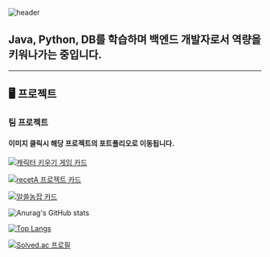 ![header](https://capsule-render.vercel.app/api?type=soft&color=gradient&customColorList=20&height=200&section=header&text=Java와%20SQL을%20다루는%20개발자&fontSize=50)

## Java, Python, DB를 학습하며 백엔드 개발자로서 역량을 키워나가는 중입니다.


<!-- ## 📋 보유 기술
---

### 주 기술
#### Version Control
![GitHub](https://img.shields.io/badge/github-%23121011.svg?style=for-the-badge&logo=github&logoColor=white)

#### Databases
![MySQL](https://img.shields.io/badge/mysql-%231572B0.svg?style=for-the-badge&logo=mysql&logoColor=white)
![Oracle](https://img.shields.io/badge/oracle-%23E34F26.svg?style=for-the-badge&logo=oracle&logoColor=white)

#### Frameworks
![Spring](https://img.shields.io/badge/spring-%236DB33F.svg?style=for-the-badge&logo=spring&logoColor=white)
![Anaconda](https://img.shields.io/badge/Anaconda-%2344A833.svg?style=for-the-badge&logo=anaconda&logoColor=white)
![Bootstrap](https://img.shields.io/badge/bootstrap-%23563D7C.svg?style=for-the-badge&logo=bootstrap&logoColor=white)

#### IDEs/Editors
![Eclipse](https://img.shields.io/badge/Eclipse-FE7A16.svg?style=for-the-badge&logo=Eclipse&logoColor=white)
![Visual Studio Code](https://img.shields.io/badge/Visual%20Studio%20Code-0078d7.svg?style=for-the-badge&logo=visual-studio-code&logoColor=white)
![Jupyter Notebook](https://img.shields.io/badge/jupyter-%23FA0F00.svg?style=for-the-badge&logo=jupyter&logoColor=white)

#### Languages
![Java](https://img.shields.io/badge/java-%23ED8B00.svg?style=for-the-badge&logo=Java&logoColor=white)
![Python](https://img.shields.io/badge/python-3670A0?style=for-the-badge&logo=python&logoColor=ffdd54)
![JavaScript](https://img.shields.io/badge/javascript-%23323330.svg?style=for-the-badge&logo=javascript&logoColor=%23F7DF1E)
![HTML5](https://img.shields.io/badge/html5-%23E34F26.svg?style=for-the-badge&logo=html5&logoColor=white)
![CSS3](https://img.shields.io/badge/css3-%231572B6.svg?style=for-the-badge&logo=css3&logoColor=white)


### 학습한 기술
![C++](https://img.shields.io/badge/c++-%2300599C.svg?style=for-the-badge&logo=c%2B%2B&logoColor=white)
![Visual Studio](https://img.shields.io/badge/Visual%20Studio-5C2D91.svg?style=for-the-badge&logo=visual-studio&logoColor=white)   
머신러닝, 딥러닝, 크롤링 -->


<!-- 
#### 💾 Databases
![MySQL](https://img.shields.io/badge/mysql-%2300f.svg?style=for-the-badge&logo=mysql&logoColor=white)

#### 📚 Frameworks, Platforms and Libraries
![Bootstrap](https://img.shields.io/badge/bootstrap-%23563D7C.svg?style=for-the-badge&logo=bootstrap&logoColor=white)
![Spring](https://img.shields.io/badge/spring-%236DB33F.svg?style=for-the-badge&logo=spring&logoColor=white)
![Anaconda](https://img.shields.io/badge/Anaconda-%2344A833.svg?style=for-the-badge&logo=anaconda&logoColor=white)

#### 💻 IDEs/Editors
![Eclipse](https://img.shields.io/badge/Eclipse-FE7A16.svg?style=for-the-badge&logo=Eclipse&logoColor=white)
![Visual Studio Code](https://img.shields.io/badge/Visual%20Studio%20Code-0078d7.svg?style=for-the-badge&logo=visual-studio-code&logoColor=white)
![Visual Studio](https://img.shields.io/badge/Visual%20Studio-5C2D91.svg?style=for-the-badge&logo=visual-studio&logoColor=white)
![Jupyter Notebook](https://img.shields.io/badge/jupyter-%23FA0F00.svg?style=for-the-badge&logo=jupyter&logoColor=white)

#### 📋 Languages
![Java](https://img.shields.io/badge/java-%23ED8B00.svg?style=for-the-badge&logo=java&logoColor=white)
![Python](https://img.shields.io/badge/python-3670A0?style=for-the-badge&logo=python&logoColor=ffdd54)
![C++](https://img.shields.io/badge/c++-%2300599C.svg?style=for-the-badge&logo=c%2B%2B&logoColor=white)
![JavaScript](https://img.shields.io/badge/javascript-%23323330.svg?style=for-the-badge&logo=javascript&logoColor=%23F7DF1E)
![HTML5](https://img.shields.io/badge/html5-%23E34F26.svg?style=for-the-badge&logo=html5&logoColor=white)
![CSS3](https://img.shields.io/badge/css3-%231572B6.svg?style=for-the-badge&logo=css3&logoColor=white)

#### 🕓 Version Control
![GitHub](https://img.shields.io/badge/github-%23121011.svg?style=for-the-badge&logo=github&logoColor=white) -->

---

## 🖥️ 프로젝트
<!-- ### 1. 개인 프로젝트
  - [일정 관리 웹사이트_진행중](https://github.com/kdn00/SpringProject) -->

### 팀 프로젝트
#### 이미지 클릭시 해당 프로젝트의 포트폴리오로 이동됩니다.
[![캐릭터 키우기 게임 카드](https://user-images.githubusercontent.com/89984853/206081217-a65e8143-bd69-42ed-bceb-6073d8e7f120.png)](https://github.com/kdn00/Mini-Project)

[![recetA 프로젝트 카드](https://user-images.githubusercontent.com/89984853/206095412-62464b58-7403-41cf-a0de-d1c46e3eb399.png)](https://github.com/kdn00/recetA)

[![알쓸농잡 카드](https://user-images.githubusercontent.com/89984853/206100764-73a743eb-da73-4a2e-a894-e9980053e9f8.png)
](https://github.com/kdn00/Alsseulnongjab)

![Anurag's GitHub stats](https://github-readme-stats.vercel.app/api?username=kdn00&&show_icons=true)

<!-- [![Top Langs](https://github-readme-stats.vercel.app/api/top-langs/?username=kdn00&layout=compact&theme=tokyonight)](https://github.com/kdn00/github-readme-stats) -->
[![Top Langs](https://github-readme-stats.vercel.app/api/top-langs/?username=kdn00)](https://github.com/kdn00/github-readme-stats)

[![Solved.ac
프로필](http://mazassumnida.wtf/api/v2/generate_badge?boj=kdn00)](https://solved.ac/kdn00)


<!-- ### 🗓️ 일일 목표
---
1. 개인 프로젝트 한 번 이상 commit하기
2. 백준 문제 10개 이상 풀기
 -->
 
<!-- ![Footer](https://capsule-render.vercel.app/api?type=soft&color=gradient&customColorList=20&height=200&section=footer) -->
